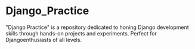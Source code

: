 # Django_Practice
"Django Practice" is a repository dedicated to honing Django development skills through hands-on projects and experiments. Perfect for Djangoenthusiasts of all levels.
